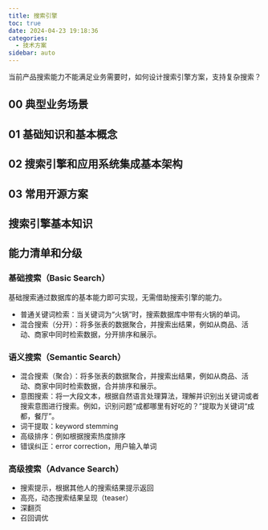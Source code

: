 ```yaml
---
title: 搜索引擎
toc: true
date: 2024-04-23 19:18:36
categories: 
  - 技术方案
sidebar: auto
---
```


当前产品搜索能力不能满足业务需要时，如何设计搜索引擎方案，支持复杂搜索？

## 00 典型业务场景

## 01 基础知识和基本概念

## 02 搜索引擎和应用系统集成基本架构

## 03 常用开源方案




## 搜索引擎基本知识

## 能力清单和分级

### 基础搜索（Basic Search）

基础搜索通过数据库的基本能力即可实现，无需借助搜索引擎的能力。

- 普通关键词检索：当关键词为“火锅”时，搜索数据库中带有火锅的单词。
- 混合搜索（分开）：将多张表的数据聚合，并搜索出结果，例如从商品、活动、商家中同时检索数据，分开排序和展示。

### 语义搜索（Semantic Search）

- 混合搜索（聚合）：将多张表的数据聚合，并搜索出结果，例如从商品、活动、商家中同时检索数据，合并排序和展示。
- 意图搜索：将一大段文本，根据自然语言处理算法，理解并识别出关键词或者搜索意图进行搜索。例如，识别问题“成都哪里有好吃的？”提取为关键词“成都，餐厅”。
- 词干提取：keyword stemming
- 高级排序：例如根据搜索热度排序
- 错误纠正：error correction，用户输入单词

### 高级搜索（Advance Search）

- 搜索提示，根据其他人的搜索结果提示返回
- 高亮，动态搜索结果呈现（teaser）
- 深翻页
- 召回调优
